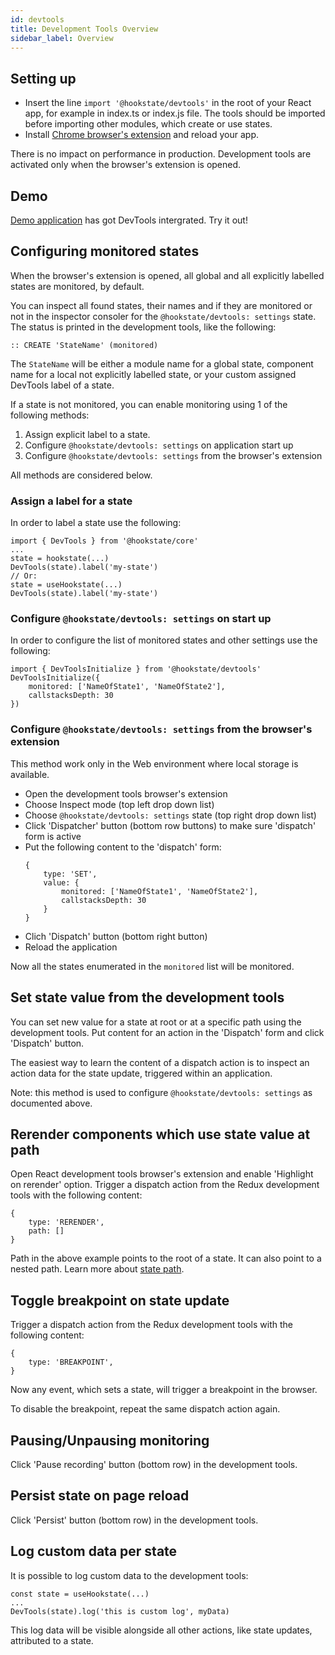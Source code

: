 ```yaml
---
id: devtools
title: Development Tools Overview
sidebar_label: Overview
---
```


## Setting up

* Insert the line `import '@hookstate/devtools'` in the root of your React app, for example in index.ts or index.js file. The tools should be imported before importing other modules, which create or use states.
* Install [Chrome browser's extension](https://chrome.google.com/webstore/detail/redux-devtools/lmhkpmbekcpmknklioeibfkpmmfibljd?hl=en) and reload your app.

There is no impact on performance in production. Development tools are activated only when the browser's extension is opened.

## Demo

[Demo application](https://hookstate.js.org/demo-todolist) has got DevTools intergrated. Try it out!

## Configuring monitored states

When the browser's extension is opened, all global and all explicitly labelled states are monitored, by default.

You can inspect all found states, their names and if they are monitored or not in the inspector consoler for the `@hookstate/devtools: settings` state. The status is printed in the development tools, like the following:

```
:: CREATE 'StateName' (monitored)
```

The `StateName` will be either a module name for a global state, component name for a local not explicitly labelled state, or your custom assigned DevTools label of a state.

If a state is not monitored, you can enable monitoring using 1 of the following methods:

1. Assign explicit label to a state.
2. Configure `@hookstate/devtools: settings` on application start up
3. Configure `@hookstate/devtools: settings` from the browser's extension

All methods are considered below.

### Assign a label for a state

In order to label a state use the following:

```tsx
import { DevTools } from '@hookstate/core'
...
state = hookstate(...)
DevTools(state).label('my-state')
// Or:
state = useHookstate(...)
DevTools(state).label('my-state')
```

### Configure `@hookstate/devtools: settings` on start up

In order to configure the list of monitored states and other settings use the following:

```tsx
import { DevToolsInitialize } from '@hookstate/devtools'
DevToolsInitialize({
    monitored: ['NameOfState1', 'NameOfState2'],
    callstacksDepth: 30
})
```

### Configure `@hookstate/devtools: settings` from the browser's extension

This method work only in the Web environment where local storage is available.

* Open the development tools browser's extension 
* Choose Inspect mode (top left drop down list)
* Choose `@hookstate/devtools: settings` state (top right drop down list)
* Click 'Dispatcher' button (bottom row buttons) to make sure 'dispatch' form is active
* Put the following content to the 'dispatch' form:
    ```tsx
    {
        type: 'SET',
        value: {
            monitored: ['NameOfState1', 'NameOfState2'],
            callstacksDepth: 30
        }
    }
    ```
* Clich 'Dispatch' button (bottom right button)
* Reload the application

Now all the states enumerated in the `monitored` list will be monitored.

## Set state value from the development tools

You can set new value for a state at root or at a specific path using the development tools.
Put content for an action in the 'Dispatch' form and click 'Dispatch' button.

The easiest way to learn the content of a dispatch action is to inspect an action data for the state update, triggered within an application.

Note: this method is used to configure `@hookstate/devtools: settings` as documented above.

## Rerender components which use state value at path

Open React development tools browser's extension and enable 'Highlight on rerender' option. Trigger a dispatch action from the Redux development tools with the following content:

```tsx
{
    type: 'RERENDER',
    path: []
}
```

Path in the above example points to the root of a state. It can also point to a nested path. Learn more about [state path](./typedoc-hookstate-core#path).

## Toggle breakpoint on state update

Trigger a dispatch action from the Redux development tools with the following content:

```tsx
{
    type: 'BREAKPOINT',
}
```

Now any event, which sets a state, will trigger a breakpoint in the browser.

To disable the breakpoint, repeat the same dispatch action again.

## Pausing/Unpausing monitoring

Click 'Pause recording' button (bottom row) in the development tools.

## Persist state on page reload

Click 'Persist' button (bottom row) in the development tools.

## Log custom data per state

It is possible to log custom data to the development tools:

```tsx
const state = useHookstate(...)
...
DevTools(state).log('this is custom log', myData)
```

This log data will be visible alongside all other actions, like state updates, attributed to a state.
